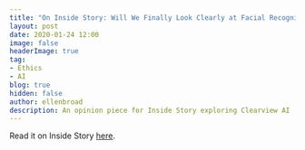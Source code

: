 ```yaml
---
title: "On Inside Story: Will We Finally Look Clearly at Facial Recognition Technology?"
layout: post
date: 2020-01-24 12:00
image: false
headerImage: true
tag:
- Ethics
- AI
blog: true
hidden: false
author: ellenbroad
description: An opinion piece for Inside Story exploring Clearview AI
---
```


Read it on Inside Story [here](https://insidestory.org.au/will-we-finally-look-clearly-at-facial-recognition-technology/).
